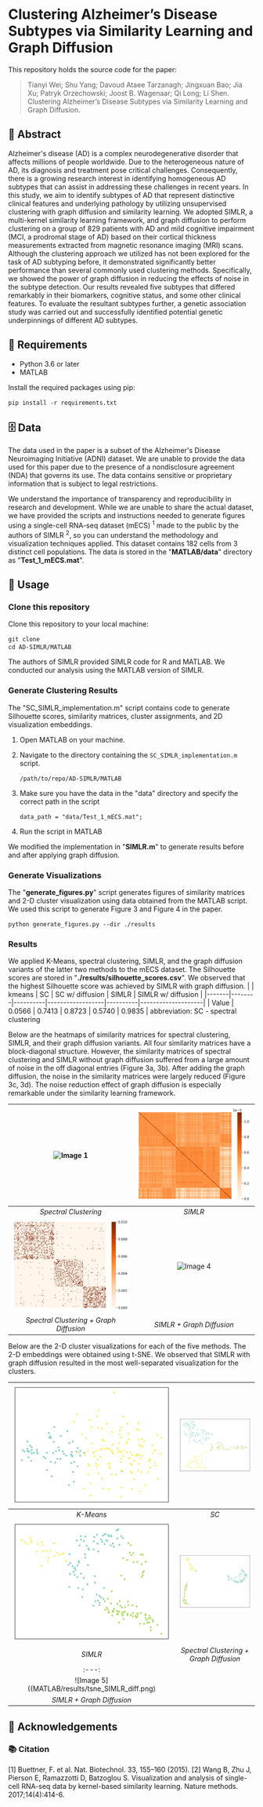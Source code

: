 # Clustering Alzheimer’s Disease Subtypes via Similarity Learning and Graph Diffusion

This repository holds the source code for the paper:
> Tianyi Wei; Shu Yang; Davoud Ataee Tarzanagh; Jingxuan Bao; Jia Xu; Patryk Orzechowski; Joost B. Wagenaar; Qi Long; Li Shen. Clustering Alzheimer’s Disease Subtypes via Similarity Learning and Graph Diffusion.

## 🦸‍ Abstract
Alzheimer's disease (AD) is a complex neurodegenerative disorder that affects millions of people worldwide. Due to the heterogeneous nature of AD, its diagnosis and treatment pose critical challenges. Consequently, there is a growing research interest in identifying homogeneous AD subtypes that can assist in addressing these challenges in recent years. In this study, we aim to identify subtypes of AD that represent distinctive clinical features and underlying pathology by utilizing unsupervised clustering with graph diffusion and similarity learning. We adopted SIMLR, a multi-kernel similarity learning framework, and graph diffusion to perform clustering on a group of 829 patients with AD and mild cognitive impairment (MCI, a prodromal stage of AD) based on their cortical thickness measurements extracted from magnetic resonance imaging (MRI) scans. Although the clustering approach we utilized has not been explored for the task of AD subtyping before, it demonstrated significantly better performance than several commonly used clustering methods. Specifically, we showed the power of graph diffusion in reducing the effects of noise in the subtype detection. Our results revealed five subtypes that differed remarkably in their biomarkers, cognitive status, and some other clinical features. To evaluate the resultant subtypes further, a genetic association study was carried out and successfully identified potential genetic underpinnings of different AD subtypes.


## 📝 Requirements
- Python 3.6 or later
- MATLAB
  
Install the required packages using pip:
```
pip install -r requirements.txt
```

## :file_cabinet: Data
The data used in the paper is a subset of the Alzheimer's Disease Neuroimaging Initiative (ADNI) dataset. We are unable to provide the data used for this paper due to the presence of a nondisclosure agreement (NDA) that governs its use. The data contains sensitive or proprietary information that is subject to legal restrictions.

We understand the importance of transparency and reproducibility in research and development. While we are unable to share the actual dataset, we have provided the scripts and instructions needed to generate figures using a single-cell RNA-seq dataset (mECS) <sup id="footnote1">1</sup> made to the public by the authors of SIMLR <sup id="footnote2">2</sup>, so you can understand the methodology and visualization techniques applied. This dataset contains 182 cells from 3 distinct cell populations. The data is stored in the "**MATLAB/data**" directory as "**Test_1_mECS.mat**".


## 🔨 Usage
### Clone this repository
Clone this repository to your local machine:
```
git clone 
cd AD-SIMLR/MATLAB
```
The authors of SIMLR provided SIMLR code for R and MATLAB. We conducted our analysis using the MATLAB version of SIMLR.

### Generate Clustering Results
The "SC_SIMLR_implementation.m" script contains code to generate Silhouette scores, similarity matrices, cluster assignments, and 2D visualization embeddings.
1. Open MATLAB on your machine.

2. Navigate to the directory containing the `SC_SIMLR_implementation.m` script.
   ```
   /path/to/repo/AD-SIMLR/MATLAB
   ```
   
3. Make sure you have the data in the "data" directory and specify the correct path in the script
   ```
   data_path = "data/Test_1_mECS.mat";
   ```
   
4. Run the script in MATLAB

We modified the implementation in "**SIMLR.m**" to generate results before and after applying graph diffusion. 

### Generate Visualizations
The "**generate_figures.py**" script generates figures of similarity matrices and 2-D cluster visualization using data obtained from the MATLAB script. We used this script to generate Figure 3 and Figure 4 in the paper. 
```
python generate_figures.py --dir ./results
```

### Results
We applied K-Means, spectral clustering, SIMLR, and the graph diffusion variants of the latter two methods to the mECS dataset. The Silhouette scores are stored in "**./results/silhouette_scores.csv**". We observed that the highest Silhouette score was achieved by SIMLR with graph diffusion. 
|       | kmeans | SC       | SC w/ diffusion  | SIMLR    | SIMLR w/ diffusion |
|-------|--------|----------|------------------|----------|--------------------|
| Value | 0.0566 | 0.7413   | 0.8723           | 0.5740   | 0.9835             |
abbreviation: SC - spectral clustering

Below are the heatmaps of similarity matrices for spectral clustering, SIMLR, and their graph diffusion variants. All four similarity matrices have a block-diagonal structure. However, the similarity matrices of spectral clustering and SIMLR without graph diffusion suffered from a large amount of noise in the off diagonal entries (Figure 3a, 3b). After adding the graph diffusion, the noise in the similarity matrices were largely reduced (Figure 3c, 3d). The noise reduction effect of graph diffusion is especially remarkable under the similarity learning framework.

| ![Image 1](MATLAB/result/simMat_SC.png) | ![Image 2](MATLAB/results/simMat_SIMLR.png) |
|:---:|:---:|
| *Spectral Clustering* | *SIMLR* |
| ![Image 3](MATLAB/results/simMat_SC_diff.png) | ![Image 4](MATLAB/results/simMat_SMILR_diff.png) |
| *Spectral Clustering  + Graph Diffusion* | *SIMLR  + Graph Diffusion* |

Below are the 2-D cluster visualizations for each of the five methods. The 2-D embeddings were obtained using t-SNE. We observed that SIMLR with graph diffusion resulted in the most well-separated visualization for the clusters. 

| ![Image 1](MATLAB/results/tsne_kmeans.png) | ![Image 2](MATLAB/results/tsne_SC.png) |
|:---:|:---:|
| *K-Means* | *SC* |
| ![Image 3](MATLAB/results/tsne_SIMLR.png) | ![Image 4](MATLAB/results/tsne_SC_diff.png) |
| *SIMLR* | *Spectral Clustering  + Graph Diffusion* |
|:---:|
| <center>![Image 5]((MATLAB/results/tsne_SIMLR_diff.png)</center> |
| <center>*SIMLR + Graph Diffusion*</center>|



## 🤝 Acknowledgements


### 📚 Citation
[1] Buettner, F. et al. Nat. Biotechnol. 33, 155–160 (2015).
[2] Wang B, Zhu J, Pierson E, Ramazzotti D, Batzoglou S. Visualization and analysis of single-cell RNA-seq data by kernel-based similarity learning. Nature methods. 2017;14(4):414-6.













   
